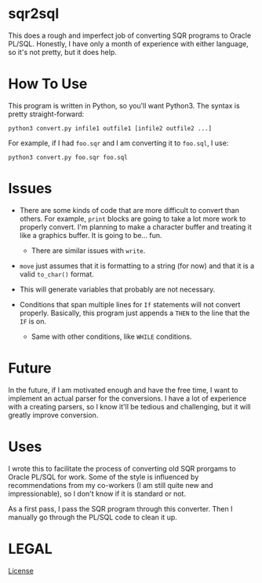 # sqr2sql
This does a rough and imperfect job of converting SQR programs
to Oracle PL/SQL. Honestly, I have only a month of experience
with either language, so it's not pretty, but it does help.

# How To Use
This program is written in Python, so you'll want Python3. The
syntax is pretty straight-forward:
```
python3 convert.py infile1 outfile1 [infile2 outfile2 ...]
```

For example, if I had `foo.sqr` and I am converting it to
`foo.sql`, I use:
```
python3 convert.py foo.sqr foo.sql
```

# Issues
* There are some kinds of code that are more difficult to convert
than others. For example, `print` blocks are going to take a lot
more work to properly convert. I'm planning to make a character
buffer and treating it like a graphics buffer. It is going to
be... fun.
  * There are similar issues with `write`.

* `move` just assumes that it is formatting to a string (for now)
and that it is a valid `to_char()` format.

* This will generate variables that probably are not necessary.

* Conditions that span multiple lines for `If` statements will
  not convert properly. Basically, this program just appends a
  `THEN` to the line that the `IF` is on.
  * Same with other conditions, like `WHILE` conditions.

# Future
In the future, if I am motivated enough and have the free time,
I want to implement an actual parser for the conversions. I have
a lot of experience with a creating parsers, so I know it'll be
tedious and challenging, but it will greatly improve conversion.

# Uses
I wrote this to facilitate the process of converting old SQR
prorgams to Oracle PL/SQL for work. Some of the style is
influenced by recommendations from my co-workers (I am still
quite new and impressionable), so I don't know if it is
standard or not.

As a first pass, I pass the SQR program through this converter.
Then I manually go through the PL/SQL code to clean it up.

# LEGAL
[License](LICENSE.md)
